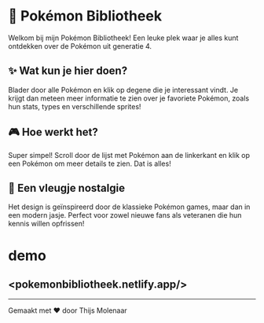 # 🌟 Pokémon Bibliotheek

Welkom bij mijn Pokémon Bibliotheek! Een leuke plek waar je alles kunt ontdekken over de Pokémon uit generatie 4. 

## ✨ Wat kun je hier doen?
Blader door alle Pokémon en klik op degene die je interessant vindt. Je krijgt dan meteen meer informatie te zien over je favoriete Pokémon, zoals hun stats, types en verschillende sprites!

## 🎮 Hoe werkt het?
Super simpel! Scroll door de lijst met Pokémon aan de linkerkant en klik op een Pokémon om meer details te zien. Dat is alles!

## 🎨 Een vleugje nostalgie
Het design is geïnspireerd door de klassieke Pokémon games, maar dan in een modern jasje. Perfect voor zowel nieuwe fans als veteranen die hun kennis willen opfrissen!

# demo
## <pokemonbibliotheek.netlify.app/>

---
Gemaakt met ❤️ door Thijs Molenaar

